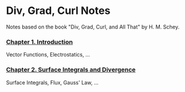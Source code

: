 # Div, Grad, Curl Notes

Notes based on the book "Div, Grad, Curl, and All That" by H. M. Schey.

### [Chapter 1. Introduction](1-introduction.html)
Vector Functions, Electrostatics, ...

### [Chapter 2. Surface Integrals and Divergence](2-surface-integrals-and-divergence.html)
Surface Integrals, Flux, Gauss' Law, ...